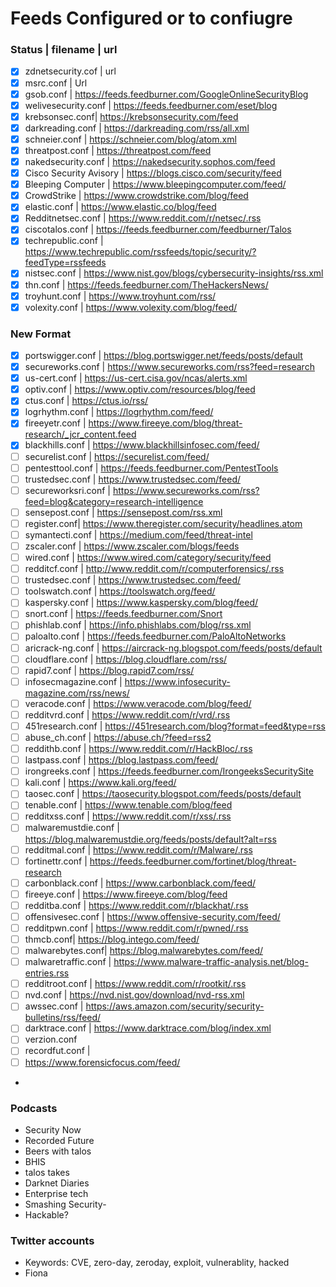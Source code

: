 # Feeds Configured or to confiugre
### Status | filename | url 
- [x] zdnetsecurity.cof | url 
- [x] msrc.conf  | Url
- [X] gsob.conf | https://feeds.feedburner.com/GoogleOnlineSecurityBlog
- [X] welivesecurity.conf | https://feeds.feedburner.com/eset/blog
- [X] krebsonsec.conf| https://krebsonsecurity.com/feed 
- [X] darkreading.conf  | https://darkreading.com/rss/all.xml
- [X] schneier.conf  | https://schneier.com/blog/atom.xml 
- [X] threatpost.conf  |  https://threatpost.com/feed 
- [X] nakedsecurity.conf | https://nakedsecurity.sophos.com/feed 
- [X] Cisco Security Avisory  | https://blogs.cisco.com/security/feed 
- [X] Bleeping Computer  |  https://www.bleepingcomputer.com/feed/
- [X] CrowdStrike  | https://www.crowdstrike.com/blog/feed
- [X] elastic.conf  | https://www.elastic.co/blog/feed
- [X] Redditnetsec.conf | https://www.reddit.com/r/netsec/.rss
- [X] ciscotalos.conf  | https://feeds.feedburner.com/feedburner/Talos
- [X] techrepublic.conf | https://www.techrepublic.com/rssfeeds/topic/security/?feedType=rssfeeds
- [X] nistsec.conf  | https://www.nist.gov/blogs/cybersecurity-insights/rss.xml
- [X] thn.conf  | https://feeds.feedburner.com/TheHackersNews/
- [X] troyhunt.conf  | https://www.troyhunt.com/rss/
- [X] volexity.conf | https://www.volexity.com/blog/feed/
### New Format
- [x] portswigger.conf  | https://blog.portswigger.net/feeds/posts/default
- [X] secureworks.conf  | https://www.secureworks.com/rss?feed=research
- [X] us-cert.conf  | https://us-cert.cisa.gov/ncas/alerts.xml
- [X] optiv.conf | https://www.optiv.com/resources/blog/feed
- [X] ctus.conf | https://ctus.io/rss/
- [X] logrhythm.conf | https://logrhythm.com/feed/
- [X] fireeyetr.conf | https://www.fireeye.com/blog/threat-research/_jcr_content.feed
- [X] blackhills.conf | https://www.blackhillsinfosec.com/feed/
- [ ] securelist.conf | https://securelist.com/feed/
- [ ] pentesttool.conf | https://feeds.feedburner.com/PentestTools
- [ ] trustedsec.conf | https://www.trustedsec.com/feed/
- [ ] secureworksri.conf | https://www.secureworks.com/rss?feed=blog&category=research-intelligence
- [ ] sensepost.conf | https://sensepost.com/rss.xml
- [ ] register.conf| https://www.theregister.com/security/headlines.atom
- [ ] symantecti.conf | https://medium.com/feed/threat-intel
- [ ] zscaler.conf | https://www.zscaler.com/blogs/feeds
- [ ] wired.conf	| https://www.wired.com/category/security/feed
- [ ] redditcf.conf | http://www.reddit.com/r/computerforensics/.rss
- [ ] trustedsec.conf |	https://www.trustedsec.com/feed/
- [ ] toolswatch.conf | https://toolswatch.org/feed/
- [ ] kaspersky.conf |	https://www.kaspersky.com/blog/feed/
- [ ] snort.conf | https://feeds.feedburner.com/Snort
- [ ] phishlab.conf | https://info.phishlabs.com/blog/rss.xml
- [ ] paloalto.conf | https://feeds.feedburner.com/PaloAltoNetworks
- [ ] aricrack-ng.conf | https://aircrack-ng.blogspot.com/feeds/posts/default
- [ ] cloudflare.conf |	https://blog.cloudflare.com/rss/
- [ ] rapid7.conf | https://blog.rapid7.com/rss/
- [ ] infosecmagazine.conf | https://www.infosecurity-magazine.com/rss/news/
- [ ] veracode.conf | https://www.veracode.com/blog/feed/
- [ ] redditvrd.conf | https://www.reddit.com/r/vrd/.rss
- [ ] 451research.conf | https://451research.com/blog?format=feed&type=rss
- [ ] abuse_ch.conf | https://abuse.ch/?feed=rss2
- [ ] reddithb.conf | https://www.reddit.com/r/HackBloc/.rss
- [ ] lastpass.conf | https://blog.lastpass.com/feed/
- [ ] irongreeks.conf | https://feeds.feedburner.com/IrongeeksSecuritySite
- [ ] kali.conf | https://www.kali.org/feed/
- [ ] taosec.conf | https://taosecurity.blogspot.com/feeds/posts/default
- [ ] tenable.conf | https://www.tenable.com/blog/feed
- [ ] redditxss.conf | https://www.reddit.com/r/xss/.rss
- [ ] malwaremustdie.conf |	https://blog.malwaremustdie.org/feeds/posts/default?alt=rss
- [ ] redditmal.conf | https://www.reddit.com/r/Malware/.rss
- [ ] fortinettr.conf | https://feeds.feedburner.com/fortinet/blog/threat-research
- [ ] carbonblack.conf | https://www.carbonblack.com/feed/
- [ ] fireeye.conf | https://www.fireeye.com/blog/feed
- [ ] redditba.conf | https://www.reddit.com/r/blackhat/.rss
- [ ] offensivesec.conf |	https://www.offensive-security.com/feed/
- [ ] redditpwn.conf |	https://www.reddit.com/r/pwned/.rss
- [ ] thmcb.conf|	https://blog.intego.com/feed/
- [ ] malwarebytes.conf| https://blog.malwarebytes.com/feed/
- [ ] malwaretraffic.conf | https://www.malware-traffic-analysis.net/blog-entries.rss
- [ ] redditroot.conf |	https://www.reddit.com/r/rootkit/.rss
- [ ] nvd.conf | https://nvd.nist.gov/download/nvd-rss.xml
- [ ] awssec.conf |	https://aws.amazon.com/security/security-bulletins/rss/feed/
- [ ] darktrace.conf | https://www.darktrace.com/blog/index.xml
- [ ] verzion.conf
- [ ] recordfut.conf | 
- [ ] https://www.forensicfocus.com/feed/
-
### Podcasts
- Security Now
- Recorded Future
- Beers with talos
- BHIS
- talos takes
- Darknet Diaries
- Enterprise tech
- Smashing Security-
- Hackable?


### Twitter accounts
- Keywords: CVE, zero-day, zeroday, exploit, vulnerablity, hacked
- Fiona 
